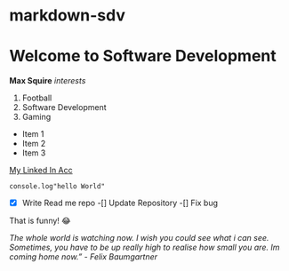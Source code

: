 # markdown-sdv

# Welcome to Software Development

**Max Squire**
*interests*

1. Football
2. Software Development
3. Gaming

- Item 1
- Item 2
- Item 3

[My Linked In Acc](https://www.linkedin.com/in/max-squire-10770a232/)

`console.log"hello World"`

-[x] Write Read me repo
-[] Update Repository
-[] Fix bug

That is funny! :joy:


*The whole world is watching now. I wish you could see what i can see. Sometimes, you have to be up really high to realise how small you are. Im coming home now.” - Felix Baumgartner*